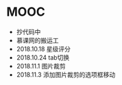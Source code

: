 # MOOC
* 抄代码中
* 慕课网的搬运工
* 2018.10.18 星级评分
* 2018.10.24 tab切换
* 2018.11.1 图片裁剪
* 2018.11.3 添加图片裁剪的选项框移动
